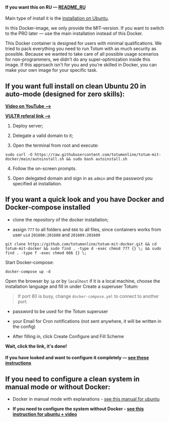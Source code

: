 #### If you want this on RU — [README_RU](https://github.com/totumonline/totum-mit-docker/blob/main/README_RU.md)

Main type of install it is the [installation on Ubuntu](https://github.com/totumonline/totum-mit).

In this Docker-image, we only provide the MIT-version. If you want to switch to the PRO later — use the main installation instead of this Docker.

This Docker container is designed for users with minimal qualifications. We tried to pack everything you need to run Totum with as much security as possible. Because we wanted to take care of all possible usage scenarios for non-programmers, we didn't do any super-optimization inside this image. If this approach isn't for you and you're skilled in Docker, you can make your own image for your specific task.

## If you want full install on clean Ubuntu 20 in auto-mode (designed for zero skills):

**[Video on YouTube —>](https://www.youtube.com/watch?v=ZztzQ53kMQQ)**

**[VULTR referal link —>](https://www.vultr.com/?ref=9084282)**

1. Deploy server;

2. Delegate a valid domain to it;

3. Open the terminal from root and execute:

```
sudo curl -O https://raw.githubusercontent.com/totumonline/totum-mit-docker/main/autoinstall.sh && sudo bash autoinstall.sh
```

4. Follow the on-screen prompts.

5. Open delegated domain and sign in as `admin` and the password you specified at installation.


## If you want a quick look and you have Docker and Docker-compose installed

- clone the repository of the docker installation;

- assign `777` to all folders and `666` to all files, since containers works from user `uid` `201608:201608` and `201609:201609`

```
git clone https://github.com/totumonline/totum-mit-docker.git && cd totum-mit-docker && sudo find . -type d -exec chmod 777 {} \; && sudo find . -type f -exec chmod 666 {} \;
```


Start Docker-compose:

```
docker-compose up -d
```

Open the browser by `ip` or by `localhost` if it is a local machine, choose the installation language and fill in under Create a superuser Totum:

> If port 80 is busy, change `docker-compose.yml` to connect to another port.

- password to be used for the Totum superuser

- your Email for Cron notifications (not sent anywhere, it will be written in the config)

- After filling in, click Create Configure and Fill Scheme

**Wait, click the link, it's done!**



#### If you have looked and want to configure it completely — [see these instructions](https://github.com/totumonline/totum-mit-docker/blob/main/IF_YOU_ALREADY_HAVE_DOCKER.md)



## If you need to configure a clean system in manual mode or without Docker: 

- Docker in manual mode with explanations - [see this manual for ubuntu](https://github.com/totumonline/totum-mit-docker/blob/main/FULL_CONFIG_ON_CLEAR_UBUNTU.md)

- **If you need to configure the system without Docker - [see this instruction for ubuntu + video](https://docs.totum.online/ubuntu)**